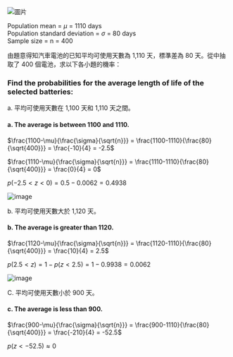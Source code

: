 
![圖片](https://github.com/user-attachments/assets/680f2cf0-db46-464a-bccc-66b1e233f8a7)

Population mean = $\mu$ = 1110 days  
Population standard deviation = $\sigma$ = 80 days  
Sample size = n = 400  

由題意得知汽車電池的已知平均可使用天數為 1,110 天，標準差為 80 天。從中抽取了 400 個電池，求以下各小題的機率：
### Find the probabilities for the average length of life of the selected batteries:

a. 平均可使用天數在 1,100 天和 1,110 天之間。
#### a. The average is between 1100 and 1110.  

$\frac{1100-\mu}{\frac{\sigma}{\sqrt{n}}} = \frac{1100-1110}{\frac{80}{\sqrt{400}}} = \frac{-10}{4} = -2.5$

$\frac{1110-\mu}{\frac{\sigma}{\sqrt{n}}} = \frac{1110-1110}{\frac{80}{\sqrt{400}}} = \frac{0}{4} = 0$

$p(-2.5 \lt z \lt 0) = 0.5 - 0.0062 = 0.4938$

![image](https://github.com/user-attachments/assets/a0bc7b2c-ec67-4290-b015-9656c3047c98)

b. 平均可使用天數大於 1,120 天。
#### b. The average is greater than 1120.  

$\frac{1120-\mu}{\frac{\sigma}{\sqrt{n}}} = \frac{1120-1110}{\frac{80}{\sqrt{400}}} = \frac{10}{4} = 2.5$

$p(2.5 \lt z) = 1 - p(z \lt 2.5) = 1 - 0.9938 = 0.0062$

![image](https://github.com/user-attachments/assets/64435d61-f2ef-4fc4-add7-26afb7ff7903)


C. 平均可使用天數小於 900 天。
#### c. The average is less than 900.   

$\frac{900-\mu}{\frac{\sigma}{\sqrt{n}}} = \frac{900-1110}{\frac{80}{\sqrt{400}}} = \frac{-210}{4} = -52.5$

$p(z \lt -52.5) \approx 0$
